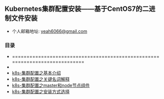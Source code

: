 ## Kubernetes集群配置安装——基于CentOS7的二进制文件安装
- 个人邮箱地址: <yeah6066@gmail.com>
### 目录
- ============================================================================
- 
- [k8s-集群配置之基本介绍](K8S-kubernetes集群之基本介绍.md)
- [k8s-集群配置之关键名词解释](K8S-kubernetes集群之关键名词解释.md)
- [k8s-集群配置之master和node节点组件](K8S-kubernetes集群之master和node.md)
- [k8s-集群配置之安装方式选择](K8S-kubernetes集群之安装方式选择.md)
